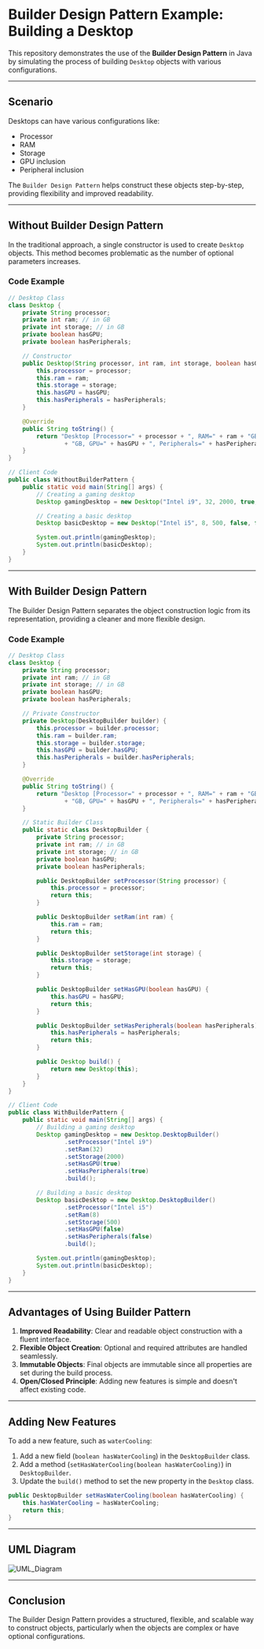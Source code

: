 
# Builder Design Pattern Example: Building a Desktop

This repository demonstrates the use of the **Builder Design Pattern** in Java by simulating the process of building `Desktop` objects with various configurations.

---

## **Scenario**

Desktops can have various configurations like:
- Processor
- RAM
- Storage
- GPU inclusion
- Peripheral inclusion

The `Builder Design Pattern` helps construct these objects step-by-step, providing flexibility and improved readability.

---

## **Without Builder Design Pattern**

In the traditional approach, a single constructor is used to create `Desktop` objects. This method becomes problematic as the number of optional parameters increases.

### Code Example

```java
// Desktop Class
class Desktop {
    private String processor;
    private int ram; // in GB
    private int storage; // in GB
    private boolean hasGPU;
    private boolean hasPeripherals;

    // Constructor
    public Desktop(String processor, int ram, int storage, boolean hasGPU, boolean hasPeripherals) {
        this.processor = processor;
        this.ram = ram;
        this.storage = storage;
        this.hasGPU = hasGPU;
        this.hasPeripherals = hasPeripherals;
    }

    @Override
    public String toString() {
        return "Desktop [Processor=" + processor + ", RAM=" + ram + "GB, Storage=" + storage 
                + "GB, GPU=" + hasGPU + ", Peripherals=" + hasPeripherals + "]";
    }
}

// Client Code
public class WithoutBuilderPattern {
    public static void main(String[] args) {
        // Creating a gaming desktop
        Desktop gamingDesktop = new Desktop("Intel i9", 32, 2000, true, true);

        // Creating a basic desktop
        Desktop basicDesktop = new Desktop("Intel i5", 8, 500, false, false);

        System.out.println(gamingDesktop);
        System.out.println(basicDesktop);
    }
}
```

---

## **With Builder Design Pattern**

The Builder Design Pattern separates the object construction logic from its representation, providing a cleaner and more flexible design.

### Code Example

```java
// Desktop Class
class Desktop {
    private String processor;
    private int ram; // in GB
    private int storage; // in GB
    private boolean hasGPU;
    private boolean hasPeripherals;

    // Private Constructor
    private Desktop(DesktopBuilder builder) {
        this.processor = builder.processor;
        this.ram = builder.ram;
        this.storage = builder.storage;
        this.hasGPU = builder.hasGPU;
        this.hasPeripherals = builder.hasPeripherals;
    }

    @Override
    public String toString() {
        return "Desktop [Processor=" + processor + ", RAM=" + ram + "GB, Storage=" + storage 
                + "GB, GPU=" + hasGPU + ", Peripherals=" + hasPeripherals + "]";
    }

    // Static Builder Class
    public static class DesktopBuilder {
        private String processor;
        private int ram; // in GB
        private int storage; // in GB
        private boolean hasGPU;
        private boolean hasPeripherals;

        public DesktopBuilder setProcessor(String processor) {
            this.processor = processor;
            return this;
        }

        public DesktopBuilder setRam(int ram) {
            this.ram = ram;
            return this;
        }

        public DesktopBuilder setStorage(int storage) {
            this.storage = storage;
            return this;
        }

        public DesktopBuilder setHasGPU(boolean hasGPU) {
            this.hasGPU = hasGPU;
            return this;
        }

        public DesktopBuilder setHasPeripherals(boolean hasPeripherals) {
            this.hasPeripherals = hasPeripherals;
            return this;
        }

        public Desktop build() {
            return new Desktop(this);
        }
    }
}

// Client Code
public class WithBuilderPattern {
    public static void main(String[] args) {
        // Building a gaming desktop
        Desktop gamingDesktop = new Desktop.DesktopBuilder()
                .setProcessor("Intel i9")
                .setRam(32)
                .setStorage(2000)
                .setHasGPU(true)
                .setHasPeripherals(true)
                .build();

        // Building a basic desktop
        Desktop basicDesktop = new Desktop.DesktopBuilder()
                .setProcessor("Intel i5")
                .setRam(8)
                .setStorage(500)
                .setHasGPU(false)
                .setHasPeripherals(false)
                .build();

        System.out.println(gamingDesktop);
        System.out.println(basicDesktop);
    }
}
```

---

## **Advantages of Using Builder Pattern**

1. **Improved Readability**: Clear and readable object construction with a fluent interface.
2. **Flexible Object Creation**: Optional and required attributes are handled seamlessly.
3. **Immutable Objects**: Final objects are immutable since all properties are set during the build process.
4. **Open/Closed Principle**: Adding new features is simple and doesn't affect existing code.

---

## **Adding New Features**

To add a new feature, such as `waterCooling`:

1. Add a new field (`boolean hasWaterCooling`) in the `DesktopBuilder` class.
2. Add a method (`setHasWaterCooling(boolean hasWaterCooling)`) in `DesktopBuilder`.
3. Update the `build()` method to set the new property in the `Desktop` class.

```java
public DesktopBuilder setHasWaterCooling(boolean hasWaterCooling) {
    this.hasWaterCooling = hasWaterCooling;
    return this;
}
```

---

## **UML Diagram**

![UML_Diagram](https://github.com/user-attachments/assets/6482087f-afba-4064-a9ee-c077da5f1d61)

---

## **Conclusion**

The Builder Design Pattern provides a structured, flexible, and scalable way to construct objects, particularly when the objects are complex or have optional configurations.
